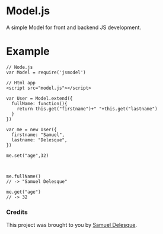 # Model.js
A simple Model for front and backend JS development.

# Example

```
// Node.js
var Model = require('jsmodel')
```

```
// Html app
<script src="model.js"></script>
```


```
var User = Model.extend({
  fullName: function(){
    return this.get("firstname")+" "+this.get("lastname")
  }
})

var me = new User({
  firstname: "Samuel",
  lastname: "Delesque",
})

me.set("age",32)



me.fullName()
// -> "Samuel Delesque"

me.get("age")
// -> 32
```




### Credits

This project was brought to you by [Samuel Delesque](http://samueldelesque.me).

